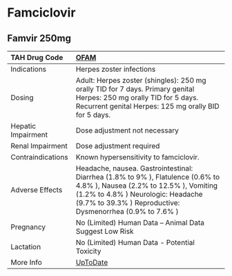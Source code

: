# Famciclovir

## Famvir 250mg

| TAH Drug Code      | [OFAM](https://www.tahsda.org.tw/drugs/hissearch.php?drug_code=OFAM)                                                                                                                                                       |
|:-------------------|:---------------------------------------------------------------------------------------------------------------------------------------------------------------------------------------------------------------------------|
| Indications        | Herpes zoster infections                                                                                                                                                                                                   |
| Dosing             | Adult: Herpes zoster (shingles): 250 mg orally TID for 7 days. Primary genital Herpes: 250 mg orally TID for 5 days. Recurrent genital Herpes: 125 mg orally BID for 5 days.                                               |
| Hepatic Impairment | Dose adjustment not necessary                                                                                                                                                                                              |
| Renal Impairment   | Dose adjustment required                                                                                                                                                                                                   |
| Contraindications  | Known hypersensitivity to famciclovir.                                                                                                                                                                                     |
| Adverse Effects    | Headache, nausea. Gastrointestinal: Diarrhea (1.8% to 9% ), Flatulence (0.6% to 4.8% ), Nausea (2.2% to 12.5% ), Vomiting (1.2% to 4.8% ) Neurologic: Headache (9.7% to 39.3% ) Reproductive: Dysmenorrhea (0.9% to 7.6% ) |
| Pregnancy          | No (Limited) Human Data – Animal Data Suggest Low Risk                                                                                                                                                                     |
| Lactation          | No (Limited) Human Data - Potential Toxicity                                                                                                                                                                               |
| More Info          | [UpToDate](https://www.uptodate.com/contents/famciclovir-drug-information)                                                                                                                                                 |

